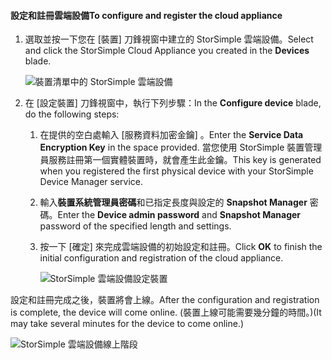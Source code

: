 #### <a name="to-configure-and-register-the-cloud-appliance"></a><span data-ttu-id="7456f-101">設定和註冊雲端設備</span><span class="sxs-lookup"><span data-stu-id="7456f-101">To configure and register the cloud appliance</span></span>

1. <span data-ttu-id="7456f-102">選取並按一下您在 [裝置] 刀鋒視窗中建立的 StorSimple 雲端設備。</span><span class="sxs-lookup"><span data-stu-id="7456f-102">Select and click the StorSimple Cloud Appliance you created in the **Devices** blade.</span></span>

    ![裝置清單中的 StorSimple 雲端設備](./media/storsimple-8000-create-cloud-appliance-u2/sca-create3.png)
2. <span data-ttu-id="7456f-104">在 [設定裝置] 刀鋒視窗中，執行下列步驟：</span><span class="sxs-lookup"><span data-stu-id="7456f-104">In the **Configure device** blade, do the following steps:</span></span>
    
    1. <span data-ttu-id="7456f-105">在提供的空白處輸入 [服務資料加密金鑰]  。</span><span class="sxs-lookup"><span data-stu-id="7456f-105">Enter the **Service Data Encryption Key** in the space provided.</span></span> <span data-ttu-id="7456f-106">當您使用 StorSimple 裝置管理員服務註冊第一個實體裝置時，就會產生此金鑰。</span><span class="sxs-lookup"><span data-stu-id="7456f-106">This key is generated when you registered the first physical device with your StorSimple Device Manager service.</span></span>

    2. <span data-ttu-id="7456f-107">輸入**裝置系統管理員密碼**和已指定長度與設定的 **Snapshot Manager** 密碼。</span><span class="sxs-lookup"><span data-stu-id="7456f-107">Enter the **Device admin password** and **Snapshot Manager** password of the specified length and settings.</span></span>

    3. <span data-ttu-id="7456f-108">按一下 [確定] 來完成雲端設備的初始設定和註冊。</span><span class="sxs-lookup"><span data-stu-id="7456f-108">Click **OK** to finish the initial configuration and registration of the cloud appliance.</span></span>
    
        ![StorSimple 雲端設備設定裝置](./media/storsimple-8000-configure-register-cloud-appliance/sca-configure1.png)

<span data-ttu-id="7456f-110">設定和註冊完成之後，裝置將會上線。</span><span class="sxs-lookup"><span data-stu-id="7456f-110">After the configuration and registration is complete, the device will come online.</span></span> <span data-ttu-id="7456f-111">(裝置上線可能需要幾分鐘的時間。)</span><span class="sxs-lookup"><span data-stu-id="7456f-111">(It may take several minutes for the device to come online.)</span></span>

![StorSimple 雲端設備線上階段](./media/storsimple-8000-configure-register-cloud-appliance/sca-configure2.png)

